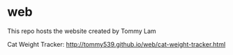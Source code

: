 # web
This repo hosts the website created by Tommy Lam

Cat Weight Tracker: http://tommy539.github.io/web/cat-weight-tracker.html
